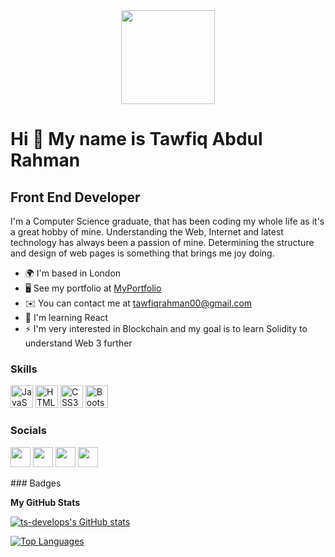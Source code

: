 <div id="header" align="center">
  <img src="https://media.giphy.com/media/qgQUggAC3Pfv687qPC/giphy.gif" width="150"/>
</div>

Hi 👋 My name is Tawfiq Abdul Rahman
====================================

Front End Developer
-------------------

I'm a Computer Science graduate, that has been coding my whole life as it's a great hobby of mine. Understanding the Web, Internet and latest technology has always been a passion of mine. Determining the structure and design of web pages is something that brings me joy doing.

* 🌍  I'm based in London
* 🖥️  See my portfolio at [MyPortfolio](http://ts-develops.github.io/)
* ✉️  You can contact me at [tawfiqrahman00@gmail.com](mailto:tawfiqrahman00@gmail.com)
* 🧠  I'm learning React
* ⚡  I'm very interested in Blockchain and my goal is to learn Solidity to understand Web 3 further

### Skills

<p align="left">
<a href="https://developer.mozilla.org/en-US/docs/Web/JavaScript" target="_blank" rel="noreferrer"><img src="https://raw.githubusercontent.com/danielcranney/readme-generator/main/public/icons/skills/javascript-colored.svg" width="36" height="36" alt="JavaScript" /></a>
<a href="https://developer.mozilla.org/en-US/docs/Glossary/HTML5" target="_blank" rel="noreferrer"><img src="https://raw.githubusercontent.com/danielcranney/readme-generator/main/public/icons/skills/html5-colored.svg" width="36" height="36" alt="HTML5" /></a>
<a href="https://www.w3.org/TR/CSS/#css" target="_blank" rel="noreferrer"><img src="https://raw.githubusercontent.com/danielcranney/readme-generator/main/public/icons/skills/css3-colored.svg" width="36" height="36" alt="CSS3" /></a>
<a href="https://getbootstrap.com/" target="_blank" rel="noreferrer"><img src="https://raw.githubusercontent.com/danielcranney/readme-generator/main/public/icons/skills/bootstrap-colored.svg" width="36" height="36" alt="Bootstrap" /></a>
</p>

### Socials

<p align="left"> <a href="https://www.github.com/ts-develops" target="_blank" rel="noreferrer"><img src="https://raw.githubusercontent.com/danielcranney/readme-generator/main/public/icons/socials/github.svg" width="32" height="32" /></a> <a href="http://www.instagram.com/tsdevelops" target="_blank" rel="noreferrer"><img src="https://raw.githubusercontent.com/danielcranney/readme-generator/main/public/icons/socials/instagram.svg" width="32" height="32" /></a> <a href="https://www.linkedin.com/in/tawfiq-abdul-rahman-379746198/" target="_blank" rel="noreferrer"><img src="https://raw.githubusercontent.com/danielcranney/readme-generator/main/public/icons/socials/linkedin.svg" width="32" height="32" /></a> <a href="https://www.twitter.com/TsDevelops" target="_blank" rel="noreferrer"><img src="https://raw.githubusercontent.com/danielcranney/readme-generator/main/public/icons/socials/twitter.svg" width="32" height="32" /></a></p>
### Badges

<b>My GitHub Stats</b>

<a href="http://www.github.com/ts-develops"><img src="https://github-readme-stats.vercel.app/api?username=ts-develops&show_icons=true&hide=contribs&count_private=true&title_color=3382ed&text_color=ffffff&icon_color=3382ed&bg_color=171717&hide_border=true&show_icons=true" alt="ts-develops's GitHub stats" /></a>

<a href="https://github.com/ts-develops" align="left"><img src="https://github-readme-stats.vercel.app/api/top-langs/?username=ts-develops&langs_count=10&title_color=3382ed&text_color=ffffff&icon_color=3382ed&bg_color=171717&hide_border=true&locale=en&custom_title=Top%20%Languages" alt="Top Languages" /></a>
